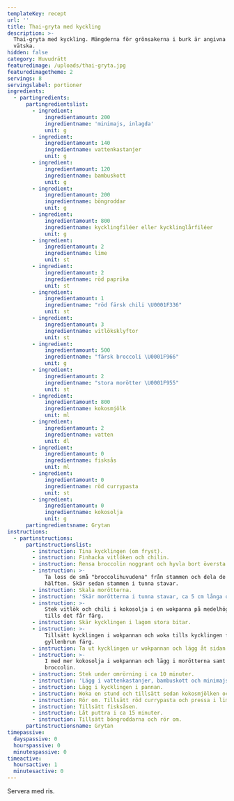 ```yaml
---
templateKey: recept
url: ''
title: Thai-gryta med kyckling
description: >-
  Thai-gryta med kyckling. Mängderna för grönsakerna i burk är angivna exklusive
  vätska.
hidden: false
category: Huvudrätt
featuredimage: /uploads/thai-gryta.jpg
featuredimagetheme: 2
servings: 8
servingslabel: portioner
ingredients:
  - partingredients:
      partingredientslist:
        - ingredient:
            ingredientamount: 200
            ingredientname: 'minimajs, inlagda'
            unit: g
        - ingredient:
            ingredientamount: 140
            ingredientname: vattenkastanjer
            unit: g
        - ingredient:
            ingredientamount: 120
            ingredientname: bambuskott
            unit: g
        - ingredient:
            ingredientamount: 200
            ingredientname: böngroddar
            unit: g
        - ingredient:
            ingredientamount: 800
            ingredientname: kycklingfiléer eller kycklinglårfiléer
            unit: g
        - ingredient:
            ingredientamount: 2
            ingredientname: lime
            unit: st
        - ingredient:
            ingredientamount: 2
            ingredientname: röd paprika
            unit: st
        - ingredient:
            ingredientamount: 1
            ingredientname: "röd färsk chili \U0001F336"
            unit: st
        - ingredient:
            ingredientamount: 3
            ingredientname: vitlöksklyftor
            unit: st
        - ingredient:
            ingredientamount: 500
            ingredientname: "färsk broccoli \U0001F966"
            unit: g
        - ingredient:
            ingredientamount: 2
            ingredientname: "stora morötter \U0001F955"
            unit: st
        - ingredient:
            ingredientamount: 800
            ingredientname: kokosmjölk
            unit: ml
        - ingredient:
            ingredientamount: 2
            ingredientname: vatten
            unit: dl
        - ingredient:
            ingredientamount: 0
            ingredientname: fisksås
            unit: ml
        - ingredient:
            ingredientamount: 0
            ingredientname: röd currypasta
            unit: st
        - ingredient:
            ingredientamount: 0
            ingredientname: kokosolja
            unit: g
      partingredientsname: Grytan
instructions:
  - partinstructions:
      partinstructionslist:
        - instruction: Tina kycklingen (om fryst).
        - instruction: Finhacka vitlöken och chilin.
        - instruction: Rensa broccolin noggrant och hyvla bort översta lagret på stammen.
        - instruction: >-
            Ta loss de små "broccolihuvudena" från stammen och dela de på
            hälften. Skär sedan stammen i tunna stavar.
        - instruction: Skala morötterna.
        - instruction: 'Skär morötterna i tunna stavar, ca 5 cm långa och 5 mm tunna.'
        - instruction: >-
            Stek vitlök och chili i kokosolja i en wokpanna på medelhög värme
            tills det får färg.
        - instruction: Skär kycklingen i lagom stora bitar.
        - instruction: >-
            Tillsätt kycklingen i wokpannan och woka tills kycklingen fått lätt
            gyllenbrun färg.
        - instruction: Ta ut kycklingen ur wokpannan och lägg åt sidan.
        - instruction: >-
            I med mer kokosolja i wokpannan och lägg i morötterna samt
            broccolin. 
        - instruction: Stek under omrörning i ca 10 minuter.
        - instruction: 'Lägg i vattenkastanjer, bambuskott och minimajs och rör om.'
        - instruction: Lägg i kycklingen i pannan.
        - instruction: Woka en stund och tillsätt sedan kokosmjölken och vattnet.
        - instruction: Rör om. Tillsätt röd currypasta och pressa i limesaft.
        - instruction: Tillsätt fisksåsen.
        - instruction: Låt puttra i ca 15 minuter.
        - instruction: Tillsätt böngroddarna och rör om.
      partinstructionsname: Grytan
timepassive:
  dayspassive: 0
  hourspassive: 0
  minutespassive: 0
timeactive:
  hoursactive: 1
  minutesactive: 0
---
```

Servera med ris.
